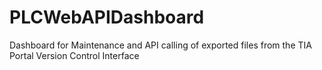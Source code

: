 # PLCWebAPIDashboard
Dashboard for Maintenance and API calling of exported files from the TIA Portal Version Control Interface
